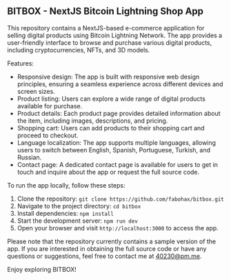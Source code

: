 ## BITBOX - NextJS Bitcoin Lightning Shop App

This repository contains a NextJS-based e-commerce application for selling digital products using Bitcoin Lightning Network. The app provides a user-friendly interface to browse and purchase various digital products, including cryptocurrencies, NFTs, and 3D models.

Features:
- Responsive design: The app is built with responsive web design principles, ensuring a seamless experience across different devices and screen sizes.
- Product listing: Users can explore a wide range of digital products available for purchase.
- Product details: Each product page provides detailed information about the item, including images, descriptions, and pricing.
- Shopping cart: Users can add products to their shopping cart and proceed to checkout.
- Language localization: The app supports multiple languages, allowing users to switch between English, Spanish, Portuguese, Turkish, and Russian.
- Contact page: A dedicated contact page is available for users to get in touch and inquire about the app or request the full source code.

To run the app locally, follow these steps:
1. Clone the repository: `git clone https://github.com/fabohax/bitbox.git`
2. Navigate to the project directory: `cd bitbox`
3. Install dependencies: `npm install`
4. Start the development server: `npm run dev`
5. Open your browser and visit `http://localhost:3000` to access the app.

Please note that the repository currently contains a sample version of the app. If you are interested in obtaining the full source code or have any questions or suggestions, feel free to contact me at 40230@pm.me.

Enjoy exploring BITBOX!
